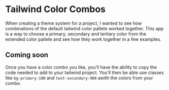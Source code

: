 # Tailwind Color Combos

When creating a theme system for a project, I wanted to see how combinations of the default tailwind color pallete worked together. This app is a way to choose a primary, secondary and tertiary color from the extended color pallete and see how they work together in a few examples.

## Coming soon

Once you have a color combo you like, you'll have the ability to copy the code needed to add to your tailwind project. You'll then be able use classes like `bg-primary-100` and `text-secondary-900` awith the colors from your combo.
